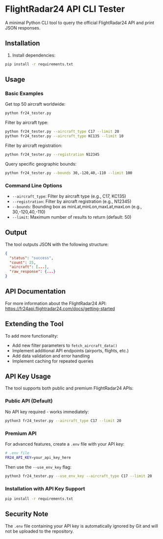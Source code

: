 # FlightRadar24 API CLI Tester

A minimal Python CLI tool to query the official FlightRadar24 API and print JSON responses.

## Installation

1. Install dependencies:

```bash
pip install -r requirements.txt
```

## Usage

### Basic Examples

Get top 50 aircraft worldwide:

```bash
python fr24_tester.py
```

Filter by aircraft type:

```bash
python fr24_tester.py --aircraft_type C17 --limit 20
python fr24_tester.py --aircraft_type KC135 --limit 10
```

Filter by aircraft registration:

```bash
python fr24_tester.py --registration N12345
```

Query specific geographic bounds:

```bash
python fr24_tester.py --bounds 30,-120,40,-110 --limit 100
```

### Command Line Options

- `--aircraft_type`: Filter by aircraft type (e.g., C17, KC135)
- `--registration`: Filter by aircraft registration (e.g., N12345)
- `--bounds`: Bounding box as minLat,minLon,maxLat,maxLon (e.g., 30,-120,40,-110)
- `--limit`: Maximum number of results to return (default: 50)

## Output

The tool outputs JSON with the following structure:

```json
{
  "status": "success",
  "count": 25,
  "aircraft": [...],
  "raw_response": {...}
}
```

## API Documentation

For more information about the FlightRadar24 API:
https://fr24api.flightradar24.com/docs/getting-started

## Extending the Tool

To add more functionality:

- Add new filter parameters to `fetch_aircraft_data()`
- Implement additional API endpoints (airports, flights, etc.)
- Add data validation and error handling
- Implement caching for repeated queries

## API Key Usage

The tool supports both public and premium FlightRadar24 APIs:

### Public API (Default)
No API key required - works immediately:
```bash
python3 fr24_tester.py --aircraft_type C17 --limit 20
```

### Premium API
For advanced features, create a `.env` file with your API key:
```bash
# .env file
FR24_API_KEY=your_api_key_here
```

Then use the `--use_env_key` flag:
```bash
python3 fr24_tester.py --use_env_key --aircraft_type C17 --limit 20
```

### Installation with API Key Support
```bash
pip install -r requirements.txt
```

## Security Note
The `.env` file containing your API key is automatically ignored by Git and will not be uploaded to the repository.
